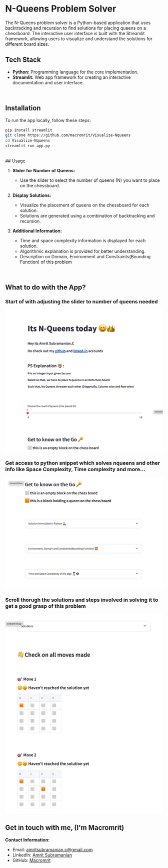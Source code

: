 # N-Queens Problem Solver

The N-Queens problem solver is a Python-based application that uses backtracking and recursion to find solutions for placing queens on a chessboard. The interactive user interface is built with the Streamlit framework, allowing users to visualize and understand the solutions for different board sizes.
<br>

## Tech Stack

- **Python:** Programming language for the core implementation.
- **Streamlit:** Web app framework for creating an interactive documentation and user interface.
<br>

## Installation

To run the app locally, follow these steps:

```bash
pip install streamlit
git clone https://github.com/macromrit/Visualize-Nqueens
cd Visualize-Nqueens
streamlit run app.py
```
<br>
## Usage

1. **Slider for Number of Queens:**
   - Use the slider to select the number of queens (N) you want to place on the chessboard.

2. **Display Solutions:**
   - Visualize the placement of queens on the chessboard for each solution.
   - Solutions are generated using a combination of backtracking and recursion.

3. **Additional Information:**
   - Time and space complexity information is displayed for each solution.
   - Algorithmic explanation is provided for better understanding.
   - Description on Domain, Environment and Constraints(Bounding Function) of this problem
<br>

## What to do with the App?
### **Start of with adjusting the slider to number of queens needed**<br>
![](slider.png)
### **Get access to python snippet which solves nqueens and other info like Space Complexity, Time complexity and more...**<br>
![](general-info.png)
### **Scroll thorugh the solutions and steps involved in solving it to get a good grasp of this problem**<br>
![](solutions-steps.png)
<br>

## Get in touch with me, (I'm Macromrit)
**Contact Information:**
   - Email: amritsubramanian.c@gmail.com
   - LinkedIn: [Amrit Subramanian](https://www.linkedin.com/in/macromrit)
   - GitHub: [Macromrit](https://github.com/macromrit)

